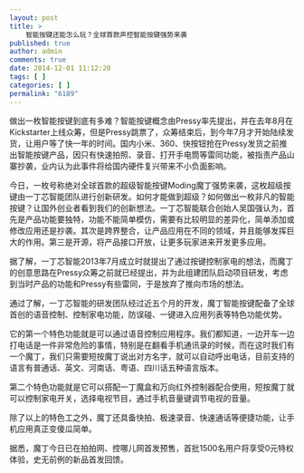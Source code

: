 ```yaml
---
layout: post
title: >
    智能按键还能怎么玩？全球首款声控智能按键强势来袭
published: true
author: admin
comments: true
date: 2014-12-01 11:12:20
tags: [ ]
categories: [ ]
permalink: "6189"
---
```



做出一枚智能按键到底有多难？智能按键概念由Pressy率先提出，并在去年8月在Kickstarter上线众筹，但是Pressy跳票了，众筹结束后，到今年7月才开始陆续发货，让用户等了快一年的时间。国内小米、360、快按钮抢在Pressy发货之前推出智能按键产品，因只有快速拍照、录音、打开手电筒等雷同功能，被指责产品山寨抄袭，业内认为此事件将给国内硬件复兴带来不小负面影响。

今日，一枚号称绝对全球首款的超级智能按键Moding魔丁强势来袭，这枚超级按键由一丁芯智能团队进行创新研发。如何才能做到超级？如何做出一枚非凡的智能按键？让国外创业者看到我们的创新想法。一丁芯智能联合创始人吴国强认为，首先是产品功能要独特，功能不能简单模仿，需要有比较明显的差异化，简单添加或修改应用还是抄袭。其次是跨界整合，让产品应用在不同的领域，并且能够发挥巨大的作用。第三是开源，将产品接口开放，让更多玩家进来开发更多应用。

据了解，一丁芯智能2013年7月成立时就提出了通过按键控制家电的想法，而魔丁的创意思路在Pressy众筹之前就已经提出，并为此组建团队启动项目研发，考虑到当时产品的功能和Pressy有些雷同，于是放弃了推向市场的想法。

通过了解，一丁芯智能的研发团队经过近五个月的开发，魔丁智能按键配备了全球首创的语音控制、控制家电功能，防误碰、一键进入应用列表等特色功能优势。

它的第一个特色功能就是可以通过语音控制应用程序。我们都知道，一边开车一边打电话是一件非常危险的事情，特别是在翻看手机通讯录的时候，而在这时我们有一个魔丁，我们只需要短按魔丁说出对方名字，就可以自动呼出电话，目前支持的语言有普通话、英文、河南话、粤语、四川话五种语言版本。

第二个特色功能就是它可以搭配一丁魔盒和万向红外控制器配合使用，短按魔丁就可以控制家电开关，选择电视节目，通过手机音量键调节电视的音量。

除了以上的特色工之外，魔丁还具备快拍、极速录音、快速通话等便捷功能，让手机应用真正变傻瓜简单。

据悉，魔丁今日已在拍拍网、控哪儿网首发预售，首批1500名用户将享受0元特权体验，史无前例的新品首发回馈。